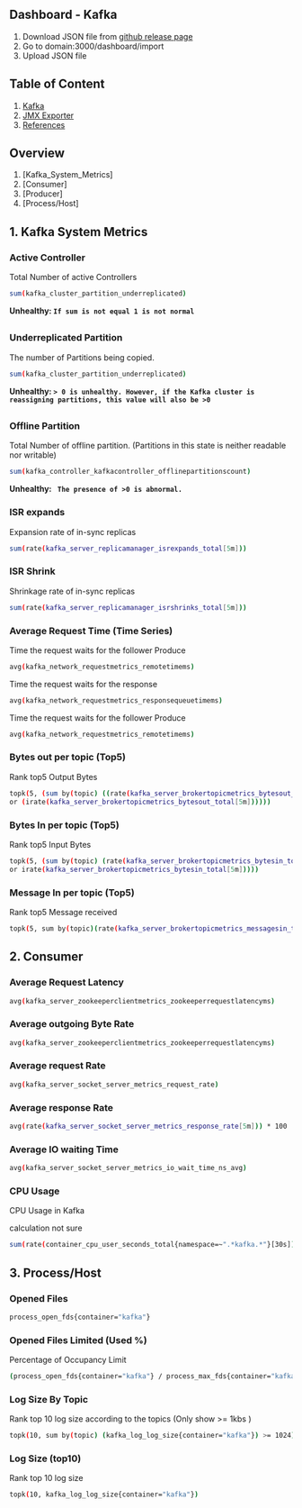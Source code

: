 


## Dashboard - Kafka
1. Download JSON file from [github release page](https://github.com/tonglo31/Summary/releases)
2. Go to domain:3000/dashboard/import
3. Upload JSON file

## Table of Content
1. [Kafka](#Installation)
2. [JMX Exporter](#configure-prometheus-for-linux-service)
3. [References](#references)


##  Overview
1. [Kafka_System_Metrics]
2. [Consumer]
3. [Producer]
4. [Process/Host]

## 1. Kafka System Metrics

### Active Controller
Total Number of active Controllers

``` bash
sum(kafka_cluster_partition_underreplicated)
```

**Unhealthy: ```If sum is not equal 1 is not normal ```**
##
### Underreplicated Partition
  The number of Partitions being copied.
``` bash
sum(kafka_cluster_partition_underreplicated)
```
**Unhealthy: ``` > 0 is unhealthy. However, if the Kafka cluster is reassigning partitions, this value will also be >0 ```**
##
### Offline Partition
Total Number of offline partition. (Partitions in this state is neither readable nor writable)
``` bash
sum(kafka_controller_kafkacontroller_offlinepartitionscount)
```
**Unhealthy: ```  The presence of >0 is abnormal. ```**

###

### ISR expands
Expansion rate of in-sync replicas

``` bash
sum(rate(kafka_server_replicamanager_isrexpands_total[5m]))
```
###
### ISR Shrink
Shrinkage rate of in-sync replicas

``` bash
sum(rate(kafka_server_replicamanager_isrshrinks_total[5m]))
```

### Average Request Time (Time Series)
Time the request waits for the follower Produce
``` bash
avg(kafka_network_requestmetrics_remotetimems)
```
Time the request waits for the response
``` bash
avg(kafka_network_requestmetrics_responsequeuetimems)
```

Time the request waits for the follower Produce
``` bash
avg(kafka_network_requestmetrics_remotetimems)
```

### Bytes out per topic (Top5)
Rank top5 Output Bytes
``` bash
topk(5, (sum by(topic) ((rate(kafka_server_brokertopicmetrics_bytesout_total[5m])) 
or (irate(kafka_server_brokertopicmetrics_bytesout_total[5m])))))
```

### Bytes In per topic (Top5)
Rank top5 Input Bytes
``` bash
topk(5, (sum by(topic) (rate(kafka_server_brokertopicmetrics_bytesin_total[5m]) 
or irate(kafka_server_brokertopicmetrics_bytesin_total[5m]))))
```

### Message In per topic (Top5)
Rank top5 Message received
``` bash
topk(5, sum by(topic)(rate(kafka_server_brokertopicmetrics_messagesin_total[5m])))
```

## 2. Consumer

### Average Request Latency
``` bash
avg(kafka_server_zookeeperclientmetrics_zookeeperrequestlatencyms)
```

### Average outgoing Byte Rate
``` bash
avg(kafka_server_zookeeperclientmetrics_zookeeperrequestlatencyms)
```

### Average request Rate
``` bash
avg(kafka_server_socket_server_metrics_request_rate)
```

### Average response Rate
``` bash
avg(rate(kafka_server_socket_server_metrics_response_rate[5m])) * 100
```

### Average IO waiting Time
```bash
avg(kafka_server_socket_server_metrics_io_wait_time_ns_avg)
```

### CPU Usage
CPU Usage in Kafka

calculation not sure
```bash
sum(rate(container_cpu_user_seconds_total{namespace=~".*kafka.*"}[30s])) * 100
```

## 3. Process/Host

### Opened Files

```bash
process_open_fds{container="kafka"}
```

### Opened Files Limited (Used %)
Percentage of Occupancy Limit
```bash
(process_open_fds{container="kafka"} / process_max_fds{container="kafka"}) * 100
```

### Log Size By Topic
Rank top 10 log size according to the topics (Only show >= 1kbs )
```bash
topk(10, sum by(topic) (kafka_log_log_size{container="kafka"}) >= 1024)
```

### Log Size (top10)
Rank top 10 log size
``` bash
topk(10, kafka_log_log_size{container="kafka"})
```